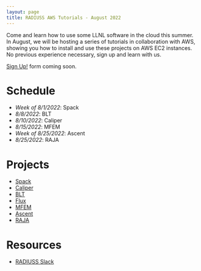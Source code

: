 ```yaml
---
layout: page
title: RADIUSS AWS Tutorials - August 2022
---
```


Come and learn how to use some LLNL software in the cloud this summer. In
August, we will be hosting a series of tutorials in collaboration with AWS,
showing you how to install and use these projects on AWS EC2 instances. No
previous experience necessary, sign up and learn with us.

[Sign Up!](#) form coming soon.

# Schedule

- _Week of 8/1/2022_: Spack
- _8/8/2022_: BLT 
- _8/10/2022_: Caliper
- _8/15/2022_: MFEM
- _Week of 8/25/2022_: Ascent
- _8/25/2022_: RAJA

# Projects

- [Spack](https://github.com/spack/spack)
- [Caliper](https://github.com/LLNL/Caliper)
- [BLT](https://github.com/LLNL/blt)
- [Flux](https://github.com/LLNL/Caliper)
- [MFEM](https://github.com/mfem/mfem)
- [Ascent](https://github.com/alpine-dav/ascent)
- [RAJA](https://github.com/LLNL/RAJA)

# Resources

- [RADIUSS Slack](https://radiuss-llnl.slack.com)